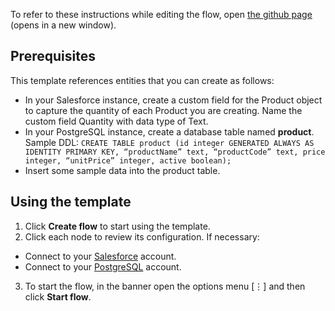 To refer to these instructions while editing the flow, open [the github page](https://github.com/ot4i/app-connect-templates/blob/master/resources/markdown/Copy&20Products&20from&20PostgreSQL&20database&20to&20Salesforce_instructions.md) (opens in a new window).

## Prerequisites
This template references entities that you can create as follows:
- In your Salesforce instance, create a custom field for the Product object to capture the quantity of each Product you are creating. Name the custom field Quantity with data type of Text.
- In your PostgreSQL instance, create a database table named **product**. Sample DDL: ```CREATE TABLE product (id integer GENERATED ALWAYS AS IDENTITY PRIMARY KEY, “productName” text, “productCode” text, price integer, “unitPrice” integer, active boolean);```
- Insert some sample data into the product table.

## Using the template
1. Click **Create flow** to start using the template.
2. Click each node to review its configuration. If necessary:
  - Connect to your [Salesforce](https://ibm.biz/ach2salesforce) account.
  - Connect to your [PostgreSQL](http://ibm.biz/acpostgresql) account.
3. To start the flow, in the banner open the options menu [&#8942;] and then click **Start flow**.
